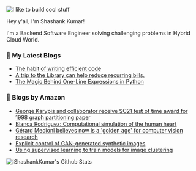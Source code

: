 ![I like to build cool stuff](https://res.cloudinary.com/dt8g3rhcy/image/upload/v1595929574/i_like_to_build_cool_shit._1_nzbwjh.png)

Hey y'all, I'm Shashank Kumar! 

I'm a Backend Software Engineer solving challenging problems in Hybrid Cloud World.

### 📕 My Latest Blogs
<!-- BLOG-POST-LIST:START -->
- [The habit of writing efficient code](https://medium.com/@ishashankkumar/the-habit-of-writing-efficient-code-153b05f04269?source=rss-d24dda280d5f------2)
- [A trip to the Library can help reduce recurring bills.](https://medium.com/swlh/a-trip-to-the-library-can-help-reduce-recurring-bills-23bca495cdf5?source=rss-d24dda280d5f------2)
- [The Magic Behind One-Line Expressions in Python](https://medium.com/swlh/the-magic-behind-one-line-expressions-in-python-816c10180c5c?source=rss-d24dda280d5f------2)
<!-- BLOG-POST-LIST:END -->

### 📕 Blogs by Amazon
<!-- AMAZON-BLOG-POST-LIST:START -->
- [George Karypis and collaborator receive SC21 test of time award for 1998 graph partitioning paper](https://www.amazon.science/latest-news/george-karypis-and-collaborator-receive-sc21-test-of-time-award-for-1998-graph-partitioning-paper)
- [Blanca Rodriguez: Computational simulation of the human heart](https://www.amazon.science/research-awards/success-stories/blanca-rodriguez-computational-simulation-of-the-human-heart)
- [Gérard Medioni believes now is a 'golden age' for computer vision research](https://www.amazon.science/videos-webinars/gerard-medioni-believes-now-is-a-golden-age-for-computer-vision-research)
- [Explicit control of GAN-generated synthetic images](https://www.amazon.science/blog/explicit-control-of-gan-generated-synthetic-images)
- [Using supervised learning to train models for image clustering](https://www.amazon.science/blog/using-supervised-learning-to-train-models-for-image-clustering)
<!-- AMAZON-BLOG-POST-LIST:END -->



<img align="center" alt="iShashankKumar's Github Stats" src="https://github-readme-stats.vercel.app/api?username=ishashankkumar&show_icons=true&hide_border=true" />
